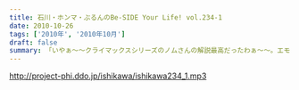 ```yaml
---
title: 石川・ホンマ・ぶるんのBe-SIDE Your Life! vol.234-1
date: 2010-10-26
tags: ['2010年', '2010年10月']
draft: false
summary: 「いやぁ～～クライマックスシリーズのノムさんの解説最高だったわぁ～～。エモヤンと一緒だったのもよかったわぁ～～～」BYぶるん・・・と、またもや女子ウケしない会話のする有楽町のスタジオから。NAMAE
---
```


http://project-phi.ddo.jp/ishikawa/ishikawa234_1.mp3

